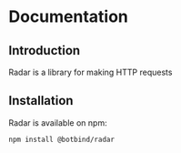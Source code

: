 # Documentation

## Introduction

Radar is a library for making HTTP requests

## Installation

Radar is available on npm:

```bash
npm install @botbind/radar
```
